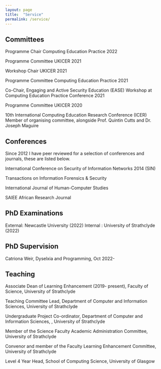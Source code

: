 ```yaml
---
layout: page
title:  "Service"
permalink: /service/
---
```




## Committees 
Programme Chair Computing Education Practice 2022

Programme Committee UKICER 2021

Workshop Chair UKICER 2021

Programme Committee Computing Education Practice 2021

Co-Chair, Engaging and Active Security Education (EASE) Workshop at Computing Education Practice Conference 2021

Programme Committee UKICER 2020

10th International Computing Education Research Conference (ICER) Member of organising committee, alongside Prof. Quintin Cutts and Dr. Joseph Maguire

## Conferences
Since 2012 I have peer reviewed for a selection of conferences and journals, these are listed below. 


International Conference on Security of Information Networks 2014 (SIN)

Transactions on Information Forensics & Security

International Journal of Human-Computer Studies

SAIEE African Research Journal

## PhD Examinations
External: Newcastle University (2022)
Internal : University of Strathclyde (2022)

## PhD Supervision

Catriona Weir, Dyselxia and Programming, Oct 2022- 

## Teaching 
Associate Dean of Learning Enhancement (2019- present), Faculty of Science, University of Strathclyde

Teaching Committee Lead, Department of Computer and Information Sciences, University of Strathclyde

Undergraduate Project Co-ordinator, Department of Computer and Information Sciences, , University of Strathclyde

Member of the Science Faculty Academic Administration Committee, University of Strathclyde

Convenor and member of the Faculty Learning Enhancement Committee, University of Strathclyde

Level 4 Year Head, School of Computing Science, University of Glasgow

